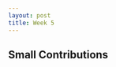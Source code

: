 ```yaml
---
layout: post
title: Week 5
---
```


Small Contributions
-------------------
<style>
table{
    border-collapse: collapse;
    border-spacing: 0;
    border:2px solid #ff0000;
}

th{
    border:2px solid #000000;
}

td{
    border:1px solid #000000;
}
<style>
  
**Total points: 10**
**This week's contributions:**

|#|Type|Details|Notes|
|-|----|-------|-----|
|1|Wikipedia|Contributed to Nasi Padang page ([contribution page](https://en.wikipedia.org/wiki/Special:Contributions/Ravenclaw14))|Fixed grammatical errors in 'Dishes' section.|
|2|Wikipedia|Contributed to Indonesian cuisine page|Added link to 'Kwetiau goreng'.|		

**Previous contributions:**

|#|Type|Details|
|-|----|-------|
|1|Course Website|Reported issue [#10](https://github.com/joannakl/cs480_s18/issues/10)|
|2|Course Website|Commented on issue [#9](https://github.com/joannakl/cs480_s18/issues/9)|
|3|Course Website|Commented on issue [#7](https://github.com/joannakl/cs480_s18/issues/7)|
|4|Course Website|Created pull request for fix on issue [#7](https://github.com/joannakl/cs480_s18/pull/52)|
|5|Course Website|Confirmed fix for pull request on issue [#10](https://github.com/joannakl/cs480_s18/pull/68)|
|6|Wikipedia|Contributed to Medan page ([contribution page](https://en.wikipedia.org/wiki/Special:Contributions/Ravenclaw14))|
|7|Wikipedia|Contributed to Kualanamu International Airport page|
|8|Wikipedia|Contributed to Bika Ambon page|

